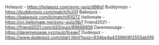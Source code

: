 Holaquiz - https://holaquiz.com/sync-quiz/d98g1
Buddymojo - https://buddymojo.com/match/hUOf
Bakequiz - https://bakequiz.com/b/match/61Q7Z
Hellomate - https://cn.hellomate.me/sync-quiz/ltb7
Friend2021 - https://friend2021.com/d20/quiz/89666956
Daremessage - https://daremessage.xyz/quiz/fceae7
Dudequiz - https://www.dudequiz.com/start.html?quiz=634be4a4339606f2555ab5f6
